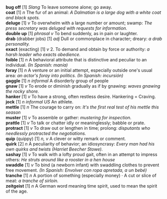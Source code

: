 __bug off__ [1] _Slang_ To leave someone alone; go away.  
__coat__ [1] _n_ The fur of an animal: _A Dalmatian is a large dog with a white coat and black spots._  
__deluge__ [1] _v_ To overwhelm with a large number or amount; swamp: _The press secretary was deluged with requests for information._  
__double up__ [1] _phrasal v_  To bend suddenly, as in pain or laughter.  
__drab__ (drabber jobs) [1] _adj_ Dull or commonplace in character; dreary: _a drab personality._  
__exact__ (exacting) [1] _v_ 2. To demand and obtain by force or authority: _a harsh leader who exacts obedience._  
__foible__ [1] _n_ A behavioral attribute that is distinctive and peculiar to an individual. _(In Spanish: manía)_  
__foray__ [1] _n_ A venture or an initial attempt, especially outside one's usual area: _an actor's foray into politics._ _(In Spanish: incursión)_  
__gaggle__ [1] _n informal_ A disorderly group of people  
__gnaw__ [1] _v_ To erode or diminish gradually as if by gnawing: _waves gnawing the rocky shore._  
__hanker__ [1] _v_ To have a strong, often restless desire. Hankering = Craving.  
__jock__ [1] _n informal US_ An athlete.  
__mettle__ [1] _n_ The courage to carry on: _It's the first real test of his mettle this season_  
__muster__ [1] _v_ To assemble or gather: _mustering for inspection._  
__prattle__ [1] _v_ To talk or chatter idly or meaninglessly; babble or prate.  
__protract__ [1] _v_  To draw out or lengthen in time; prolong: _disputants who needlessly protracted the negotiations._  
__quip__ (quippy) [1] _n, v_  A clever or witty remark or comment.  
__quirk__ [2] _n_ A peculiarity of behavior; an idiosyncrasy: _Every man had his own quirks and twists (Harriet Beecher Stowe)._  
__sashay__ [1] _v_ To walk with a lofty proud gait, often in an attempt to impress others: _He struts around like a rooster in a hen house_  
__swaddle__ [1] _v_ To bind (a newborn infant) with swaddling clothes to prevent free movement. _(In Spanish: Envolver con ropa apretada, a un bebé)_  
__tranche__ [1] _n_ A portion of something (especially money) ·  A cut or slice of meat: _a tranche of sirloin._  
__zeitgeist__ [1] _n_ A German word meaning time spirit, used to mean the spirit of the age.  